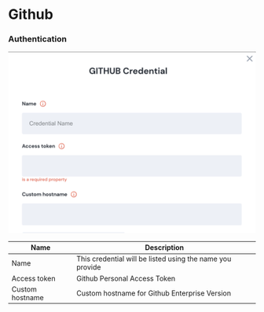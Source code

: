 # Github

### Authentication

![Information needed to onboard Github connector](<../../../.gitbook/assets/Screen Shot 2022-06-15 at 8.10.38 PM.png>)



| Name            | Description                                               |
| --------------- | --------------------------------------------------------- |
| Name            | This credential will be listed using the name you provide |
| Access token    | Github Personal Access Token                              |
| Custom hostname | Custom hostname for Github Enterprise Version             |
